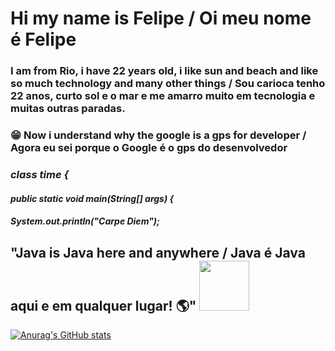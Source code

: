 # Hi my name is Felipe / Oi meu nome é Felipe
### I am from Rio, i have 22 years old, i like sun and beach and like so much technology and many other things / Sou carioca tenho 22 anos, curto sol e o mar e me amarro muito em tecnologia e muitas outras paradas.

### :grin: Now i understand why the google is a gps for developer / Agora eu sei porque o Google é o gps do desenvolvedor  

### ***class time {***
####  ***public static void main(String[] args) {***
####    ***System.out.println("Carpe Diem");***

## "Java is Java here and anywhere / Java é Java aqui e em qualquer lugar! :earth_americas:" <img src="https://user-images.githubusercontent.com/89545100/134685961-eb4c293b-c48b-48be-927e-f872430ca658.gif" width="80" height="80" /> 

[![Anurag's GitHub stats](https://github-readme-stats.vercel.app/api?username=felipecarvalhobarr)](https://github.com/anuraghazra/github-readme-stats)

